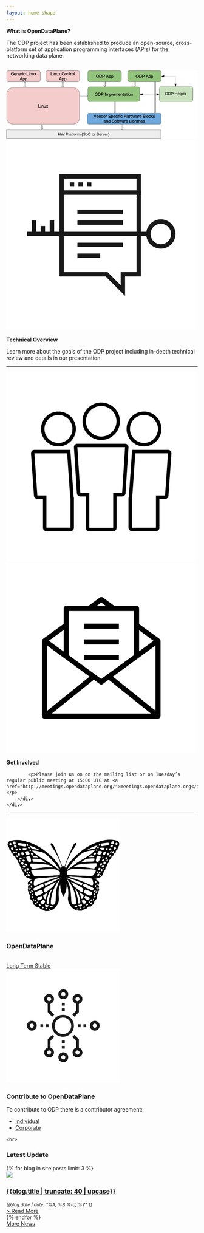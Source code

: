 ```yaml
---
layout: home-shape
---
```

<div class="container">
<div class="row">

<div class="col-md-6" markdown="1">

**What is OpenDataPlane?**

The ODP project has been established to produce an open-source, cross-platform set of application programming interfaces (APIs) for the networking data plane.

<br/>
<a href="https://git.linaro.org/lng/odp.git/blob_plain/HEAD:/doc/images/overview.svg">
    <img src="/assets/images/odp-overview.png" alt="OpenDataPlane Overview" class="img-responsive"/>
</a>

</div>
<div class="col-md-6">
    <div class="row">
        <div class="col-md-3">
            <a href="/about/">
                <img src="/assets/images/technical-overview.png" class="img-responsive" alt="OpenDataPlane Technical Overview Icon"/>
            </a>
        </div>
        <div class="col-md-9">
            <p>
                <strong>
                    Technical Overview
                </strong>
            </p>
            <p>Learn more about the goals of the ODP project including in-depth technical review and details in our presentation.</p>
        </div>
    </div>
    <hr>
    <div class="row">
        <div class="col-md-3">
            <a href="/about/">
                <img src="/assets/images/get-involved.png" class="img-responsive" alt="Get Involved with OpenDataPlane Icon"/>
            </a>
            <a href="/mailing-list/">
                <img src="/assets/images/mailing-list.png" class="img-responsive" alt="Mailing List OpenDataPlane Icon"/>
            </a>
        </div>
        <div class="col-md-9">
            <p>
                <strong>
                    Get Involved
                </strong>
            </p>

            <p>Please join us on on the mailing list or on Tuesday’s regular public meeting at 15:00 UTC at <a href="http://meetings.opendataplane.org/">meetings.opendataplane.org</a>.</p>
        </div>
    </div>
</div>
</div>

<div class="row">
    <div class="col-md-12">
        <hr>
    </div>
</div>

<div class="row">
    <div class="col-sm-6 odp-home-page-panel">
        <div class="row">   
            <div class="col-xs-3">
                <a href="https://www.opendataplane.org/odp-long-term-support-lts-release/">
                    <img src="/assets/images/monarchs-odp.png" class="img-responsive center-block" alt="OpenDataPlane Stable Version Icon"/>
                </a>
            </div>
            <div class="col-xs-9 text-center">
                <h3>OpenDataPlane</h3>
                <br/>
                <a href="https://www.opendataplane.org/odp-long-term-support-lts-release/" class="btn btn-default center-block">Long Term Stable</a>
            </div>
        </div>
    </div>
    <div class="col-sm-6 odp-home-page-panel">
            <div class="row">
                <div class="col-xs-3">
                    <a href="https://www.opendataplane.org/odp-long-term-support-lts-release/">
                        <img src="/assets/images/odp-contributing.png" class="img-responsive center-block" alt="Contribute to OpenDataPlane Icon"/>
                    </a>
                </div>
                <div class="col-xs-9">
                    <h3 class="text-center">Contribute to OpenDataPlane</h3>
                    <p>To contribute to ODP there is a contributor agreement:</p>
                    <ul>
                        <li><a href="/contributor/individual/">Individual</a></li>
                        <li><a href="/contributor/corporate/">Corporate</a></li>
                    </ul>
                </div>
            </div>
    </div>

    <hr>
    
</div>
</div>

<div class="row alt-row">
    <div class="container">
        <div class="row recent_posts">
            <h3 class="text-center">Latest Update</h3>
            {% for blog in site.posts limit: 3 %}
            <div class="blog_container col-md-4">
                <div class="recent_post">
                    <a href="{{blog.url}}">
                        <div class="recent_post_image">
                            <img class="recent_post_image" src="
                            {% if blog.featured_image %}
                                {% if site.using_assets %}
                                    {% asset_path '{{blog.featured_image}}' %}
                                {% else %}
                                    /assets{{blog.featured_image}}
                                {% endif %}
                            {% else %}
                                {% if site.using_assets %}
                                    {% asset_path 'placeholder.png' %}
                                {% else %}
                                    /assets/images/placeholder.png
                                {% endif %}
                            {% endif %}
                            "/>
                        </div>
                    </a>
                    <div class="recent_post_desc">
                        <a href="{{blog.url}}">
                            <h3 class="recent_post_title">{{blog.title | truncate: 40 | upcase}}</h3>
                        </a>
                        <small><em>{{blog.date | date: "%A, %B %-d, %Y" }}</em></small>
                    </div>
                    <div class="recent_post_more">
                        <a href="{{blog.url}}">> Read More</a>
                    </div>
                </div>
            </div>
            {% endfor %}
        </div>
        <a href="/news/" class="center-block more-news-button">More News</a>
    </div>
</div>
